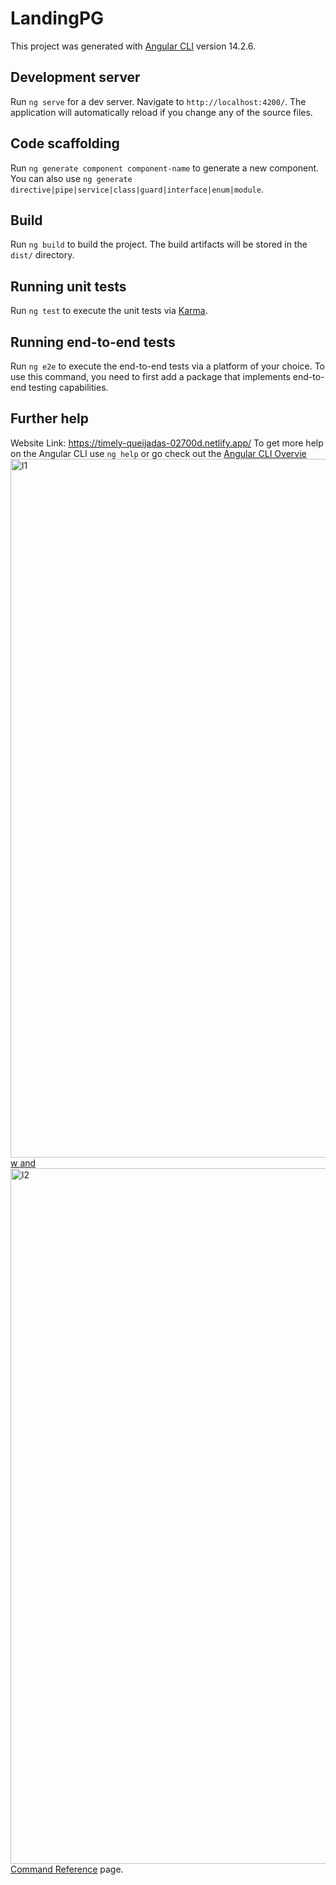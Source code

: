 # LandingPG

This project was generated with [Angular CLI](https://github.com/angular/angular-cli) version 14.2.6.

## Development server

Run `ng serve` for a dev server. Navigate to `http://localhost:4200/`. The application will automatically reload if you change any of the source files.

## Code scaffolding

Run `ng generate component component-name` to generate a new component. You can also use `ng generate directive|pipe|service|class|guard|interface|enum|module`.

## Build

Run `ng build` to build the project. The build artifacts will be stored in the `dist/` directory.

## Running unit tests

Run `ng test` to execute the unit tests via [Karma](https://karma-runner.github.io).

## Running end-to-end tests

Run `ng e2e` to execute the end-to-end tests via a platform of your choice. To use this command, you need to first add a package that implements end-to-end testing capabilities.

## Further help


Website Link: https://timely-queijadas-02700d.netlify.app/
To get more help on the Angular CLI use `ng help` or go check out the [Angular CLI Overvie<img width="1118" alt="l1" src="https://user-images.githubusercontent.com/108831761/199063778-95864b53-6684-4e44-8df6-a491765c60de.PNG">
w and<img width="1113" alt="l2" src="https://user-images.githubusercontent.com/108831761/199063811-58d71fb5-d167-4485-ab30-e318842cb131.PNG">
 Command Reference](https://angular.io/cli) page.
